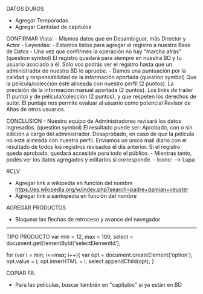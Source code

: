 DATOS DUROS
- Agregar Temporadas
- Agregar Cantidad de capítulos

CONFIRMAR Vista:
    - Mismos datos que en Desambiguar, más Director y Actor
    - Leyendas:
        - Estamos listos para agregar el registro a nuestra Base de Datos
        - Una vez que confirmes la operación no hay "marcha atrás" (question symbol)
            El registro quedará para siempre en nuestra BD y tu usuario asociado a él.
            Sólo vos podrás ver el registro hasta que un administrador de nuestra BD lo apruebe.
        - Damos una puntuación por la calidad y responsabilidad de la información aportada (question symbol)
            Que la película/colección esté alineada con nuestro perfil (2 puntos).
            La precisión de la información manual aportada (2 puntos).
            Los links de trailer (1 punto) y de película/colección (2 puntos), y que respeten los derechos de autor.
            El puntaje nos permite evaluar al usuario como potencial Revisor de Altas de otros usuarios.

CONCLUSION
    - Nuestro equipo de Administradores revisará los datos ingresados. (question symbol)
        El resultado puede ser:
            Aprobado, con o sin edición a cargo del administrador.
            Desaprobado, en caso de que la película no esté alineada con nuestro perfil.
        Enviamos un único mail diario con el resultado de todos los registros revisados el día anterior.
        Si el registro queda aprobado, quedará accesible para todo el público.
    - Mientras tanto, podés ver los datos agregados y editarlos si corresponde.
    - Ícono: --> Lupa

RCLV
- Agregar link a wikipedia en función del nombre
	https://es.wikipedia.org/w/index.php?search=padre+damian+veuster
- Agregar link a santopedia en función del nombre

AGREGAR PRODUCTOS
- Bloquear las flechas de retroceso y avance del navegador

*******************************************************************************
TIPO PRODUCTO
var min = 12,
    max = 100,
    select = document.getElementById('selectElementId');

for (var i = min; i<=max; i++){
    var opt = document.createElement('option');
    opt.value = i;
    opt.innerHTML = i;
    select.appendChild(opt);
}

COPIAR FA: 
- Para las películas, buscar también en "capítulos" si ya están en BD
